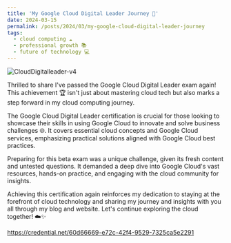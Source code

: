 ```yaml
---
title: 'My Google Cloud Digital Leader Journey 🚀'
date: 2024-03-15
permalink: /posts/2024/03/my-google-cloud-digital-leader-journey
tags:
  - cloud computing ☁️
  - professional growth 📚
  - future of technology 💻
---
```


![CloudDigitalleader-v4](https://github.com/paraskevasleivadaros/paraskevasleivadaros.github.io/assets/16403754/0f626d78-0193-4362-823e-dd6a3d5c37db)

Thrilled to share I've passed the Google Cloud Digital Leader exam again! This achievement 🏆 isn't just about mastering cloud tech but also marks a step forward in my cloud computing journey.

The Google Cloud Digital Leader certification is crucial for those looking to showcase their skills in using Google Cloud to innovate and solve business challenges 🌐. It covers essential cloud concepts and Google Cloud services, emphasizing practical solutions aligned with Google Cloud best practices.

Preparing for this beta exam was a unique challenge, given its fresh content and untested questions. It demanded a deep dive into Google Cloud's vast resources, hands-on practice, and engaging with the cloud community for insights.

Achieving this certification again reinforces my dedication to staying at the forefront of cloud technology and sharing my journey and insights with you all through my blog and website. Let's continue exploring the cloud together! ☁️✨

https://credential.net/60d66669-e72c-42f4-9529-7325ca5e2291
